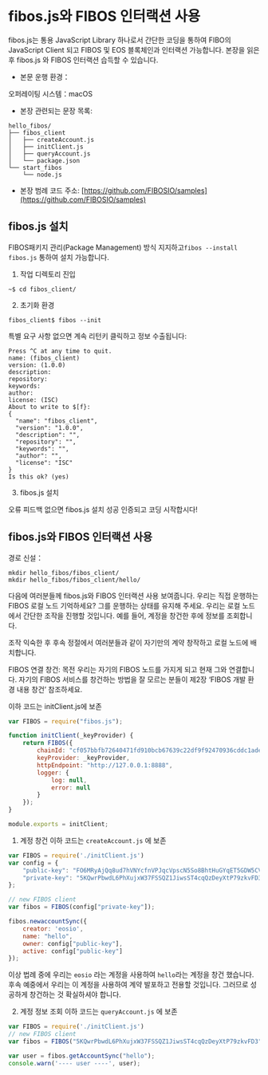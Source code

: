 # fibos.js와 FIBOS 인터랙션 사용

fibos.js는 통용 JavaScript Library 하나로서 간단한 코딩을 통하여 FIBO의 JavaScript Client 되고 FIBOS 및 EOS 블록체인과 인터랙션 가능합니다. 본장을 읽은 후 fibos.js 와 FIBOS 인터랙션 습득할 수 있습니다. 

* 본문 운행 환경：

오퍼레이팅 시스템：macOS

* 본장 관련되는 문장 목록:

```text
hello_fibos/
├── fibos_client
│   ├── createAccount.js
│   ├── initClient.js
│   ├── queryAccount.js
│   └── package.json
└── start_fibos
    └── node.js
```

* 본장 범례 코드 주소: [https://github.com/FIBOSIO/samples](https://github.com/FIBOSIO/samples)

## fibos.js 설치

FIBOS패키지 관리(Package Management) 방식 지지하고`fibos --install fibos.js` 통하여 설치 가능합니다.

1. 작업 디렉토리 진입

```text
~$ cd fibos_client/
```

2. 초기화 환경

```text
fibos_client$ fibos --init
```

특별 요구 사항 없으면 계속 리턴키 클릭하고 정보 수출됩니다:

```text
Press ^C at any time to quit.
name: (fibos_client)
version: (1.0.0)
description:
repository:
keywords:
author:
license: (ISC)
About to write to $[f}:
{
  "name": "fibos_client",
  "version": "1.0.0",
  "description": "",
  "repository": "",
  "keywords": "",
  "author": "",
  "license": "ISC"
}
Is this ok? (yes)
```

3. fibos.js 설치

오류 피드백 없으면 fibos.js 설치 성공 인증되고 코딩 시작합시다! 

## fibos.js와 FIBOS 인터랙션 사용

경로 신설：

```text
mkdir hello_fibos/fibos_client/
mkdir hello_fibos/fibos_client/hello/
```

다음에 여러분들께 fibos.js와 FIBOS 인터랙션 사용 보여줍니다. 우리는 직접 운행하는 FIBOS 로컬 노드 기억하세요? 그를 운행하는 상태를 유지해 주세요. 우리는 로컬 노드에서 간단한 조작을 진행할 것입니다. 예를 들어, 계정을 창건한 후에 정보를 조회합니다. 

조작 익숙한 후 후속 정절에서 여러분들과 같이 자기만의 계약 창작하고 로컬 노드에 배치합니다.

FIBOS 연결 창건: 목전 우리는 자기의 FIBOS 노드를 가지게 되고 현재 그와 연결합니다. 자기의 FIBOS 서비스를 창건하는 방법을 잘 모르는 분들이 제2장 ‘FIBOS 개발 환경 내용 창건’ 참조하세요. 

이하 코드는 initClient.js에 보존
```javascript
var FIBOS = require("fibos.js");

function initClient(_keyProvider) {
    return FIBOS({
        chainId: "cf057bbfb72640471fd910bcb67639c22df9f92470936cddc1ade0e2f2e7dc4f",
        keyProvider: _keyProvider, 
        httpEndpoint: "http://127.0.0.1:8888",
        logger: {
            log: null,
            error: null
        }
    });
}

module.exports = initClient;
```

1. 계정 창건
이하 코드는 `createAccount.js` 에 보존
```javascript
var FIBOS = require('./initClient.js')
var config = {
    "public-key": "FO6MRyAjQq8ud7hVNYcfnVPJqcVpscN5So8BhtHuGYqET5GDW5CV",
    "private-key": "5KQwrPbwdL6PhXujxW37FSSQZ1JiwsST4cqQzDeyXtP79zkvFD3"
};

// new FIBOS client
var fibos = FIBOS(config["private-key"]);

fibos.newaccountSync({
    creator: 'eosio',
    name: "hello",
    owner: config["public-key"],
    active: config["public-key"]
});
```

이상 법례 중에 우리는 `eosio` 라는 계정을 사용하여 `hello`라는 계정을 창건 했습니다. 
후속 예중에서 우리는 이 계정을 사용하여 계약 발포하고 전용할 것입니다. 그러므로 성공하게 창건하는 것 확실하셔야 합니다. 

2. 계정 정보 조회
이하 코드는 `queryAccount.js` 에 보존

```javascript
var FIBOS = require('./initClient.js')
// new FIBOS client
var fibos = FIBOS("5KQwrPbwdL6PhXujxW37FSSQZ1JiwsST4cqQzDeyXtP79zkvFD3");

var user = fibos.getAccountSync("hello");
console.warn('---- user ----', user);
```

